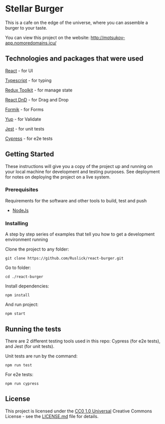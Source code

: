 # Stellar Burger

This is a cafe on the edge of the universe, where you can assemble a burger to your taste.

You can view this project on the website: http://motsukov-app.nomoredomains.icu/

## Technologies and packages that were used

[React](https://ru.reactjs.org/) - for UI

[Typescript](https://www.typescriptlang.org/) - for typing

[Redux Toolkit](https://redux.js.org/redux-toolkit/overview) - for manage state

[React DnD](https://react-dnd.github.io/react-dnd/about) - for Drag and Drop

[Formik](https://formik.org/docs/overview) - for Forms

[Yup](https://www.npmjs.com/package/yup) - for Validate

[Jest](https://jestjs.io/) - for unit tests

[Cypress](https://www.cypress.io/) - for e2e tests



## Getting Started

These instructions will give you a copy of the project up and running on
your local machine for development and testing purposes. See deployment
for notes on deploying the project on a live system.

### Prerequisites

Requirements for the software and other tools to build, test and push 
- [NodeJs](https://nodejs.org/en/)

### Installing

A step by step series of examples that tell you how to get a development
environment running

Clone the project to any folder:

    git clone https://github.com/Ruslick/react-burger.git

Go to folder:

    cd ./react-burger

Install dependencies:

    npm install
    
And run project:

    npm start
    

## Running the tests

There are 2 different testing tools used in this repo: Cypress (for e2e tests), and Jest (for unit tests).

Unit tests are run by the command:

    npm run test

For e2e tests: 

    npm run cypress


## License

This project is licensed under the [CC0 1.0 Universal](LICENSE.md)
Creative Commons License - see the [LICENSE.md](LICENSE.md) file for
details.
